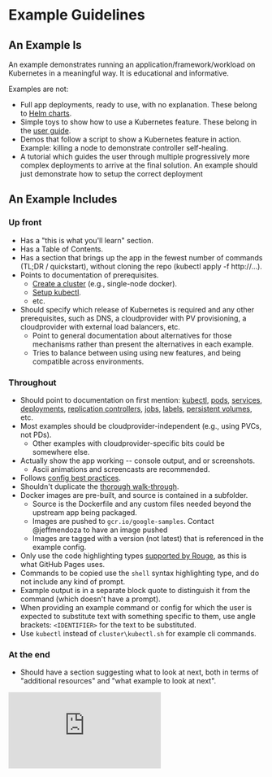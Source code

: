 # Example Guidelines

## An Example Is

An example demonstrates running an application/framework/workload on
Kubernetes in a meaningful way. It is educational and informative.

Examples are not:

* Full app deployments, ready to use, with no explanation. These
  belong to [Helm charts](https://github.com/helm/charts).
* Simple toys to show how to use a Kubernetes feature. These belong in
  the [user guide](../docs/user-guide/).
* Demos that follow a script to show a Kubernetes feature in
  action. Example: killing a node to demonstrate controller
  self-healing.
* A tutorial which guides the user through multiple progressively more
  complex deployments to arrive at the final solution. An example
  should just demonstrate how to setup the correct deployment

## An Example Includes

### Up front

* Has a "this is what you'll learn" section.
* Has a Table of Contents.
* Has a section that brings up the app in the fewest number of
  commands (TL;DR / quickstart), without cloning the repo (kubectl
  apply -f http://...).
* Points to documentation of prerequisites.
  * [Create a cluster](../docs/getting-started-guides/) (e.g., single-node docker).
  * [Setup kubectl](../docs/user-guide/prereqs.md).
  * etc.
* Should specify which release of Kubernetes is required and any other
  prerequisites, such as DNS, a cloudprovider with PV provisioning, a
  cloudprovider with external load balancers, etc.
  * Point to general documentation about alternatives for those
    mechanisms rather than present the alternatives in each example.
  * Tries to balance between using using new features, and being
    compatible across environments.

### Throughout

* Should point to documentation on first mention:
  [kubectl](../docs/user-guide/kubectl-overview.md),
  [pods](../docs/user-guide/pods.md),
  [services](../docs/user-guide/services.md),
  [deployments](../docs/user-guide/deployments.md),
  [replication controllers](../docs/user-guide/replication-controller.md),
  [jobs](../docs/user-guide/jobs.md),
  [labels](../docs/user-guide/labels.md),
  [persistent volumes](../docs/user-guide/persistent-volumes.md),
  etc.
* Most examples should be cloudprovider-independent (e.g., using PVCs, not PDs).
  * Other examples with cloudprovider-specific bits could be somewhere else.
* Actually show the app working -- console output, and or screenshots.
  * Ascii animations and screencasts are recommended.
* Follows [config best practices](../docs/user-guide/config-best-practices.md).
* Shouldn't duplicate the [thorough walk-through](../docs/user-guide/#thorough-walkthrough).
* Docker images are pre-built, and source is contained in a subfolder.
  * Source is the Dockerfile and any custom files needed beyond the
    upstream app being packaged.
  * Images are pushed to `gcr.io/google-samples`. Contact @jeffmendoza
    to have an image pushed
  * Images are tagged with a version (not latest) that is referenced
    in the example config.
* Only use the code highlighting types
  [supported by Rouge](https://github.com/jneen/rouge/wiki/list-of-supported-languages-and-lexers),
  as this is what GitHub Pages uses.
* Commands to be copied use the `shell` syntax highlighting type, and
  do not include any kind of prompt.
* Example output is in a separate block quote to distinguish it from
  the command (which doesn't have a prompt).
* When providing an example command or config for which the user is
  expected to substitute text with something specific to them, use
  angle brackets: `<IDENTIFIER>` for the text to be substituted.
* Use `kubectl` instead of `cluster\kubectl.sh` for example cli
  commands.

### At the end

* Should have a section suggesting what to look at next, both in terms
  of "additional resources" and "what example to look at next".


<!-- BEGIN MUNGE: GENERATED_ANALYTICS -->
[![Analytics](https://kubernetes-site.appspot.com/UA-36037335-10/GitHub/examples/guidelines.md?pixel)]()
<!-- END MUNGE: GENERATED_ANALYTICS -->

